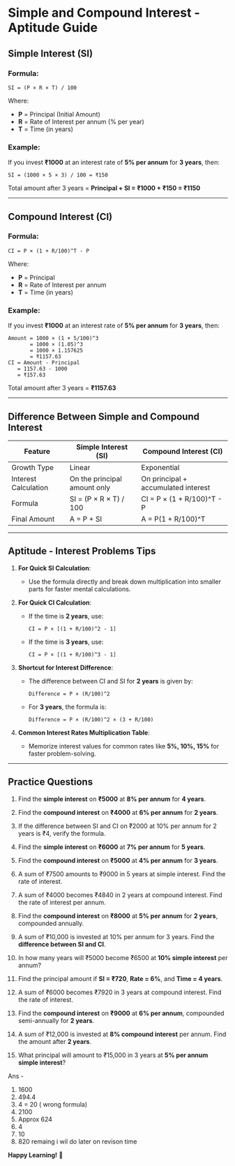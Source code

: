 # Simple and Compound Interest - Aptitude Guide

## Simple Interest (SI)
### Formula:
```
SI = (P × R × T) / 100
```
Where:
- **P** = Principal (Initial Amount)
- **R** = Rate of Interest per annum (% per year)
- **T** = Time (in years)

### Example:
If you invest **₹1000** at an interest rate of **5% per annum** for **3 years**, then:
```
SI = (1000 × 5 × 3) / 100 = ₹150
```
Total amount after 3 years = **Principal + SI = ₹1000 + ₹150 = ₹1150**

---

## Compound Interest (CI)
### Formula:
```
CI = P × (1 + R/100)^T - P
```
Where:
- **P** = Principal
- **R** = Rate of Interest per annum
- **T** = Time (in years)

### Example:
If you invest **₹1000** at an interest rate of **5% per annum** for **3 years**, then:
```
Amount = 1000 × (1 + 5/100)^3
       = 1000 × (1.05)^3
       = 1000 × 1.157625
       = ₹1157.63
CI = Amount - Principal
   = 1157.63 - 1000
   = ₹157.63
```
Total amount after 3 years = **₹1157.63**

---

## Difference Between Simple and Compound Interest
| Feature           | Simple Interest (SI)      | Compound Interest (CI)    |
|------------------|------------------------|-------------------------|
| Growth Type     | Linear                 | Exponential            |
| Interest Calculation | On the principal amount only | On principal + accumulated interest |
| Formula         | SI = (P × R × T) / 100 | CI = P × (1 + R/100)^T - P |
| Final Amount    | A = P + SI             | A = P(1 + R/100)^T     |

---

## Aptitude - Interest Problems Tips
1. **For Quick SI Calculation**:
   - Use the formula directly and break down multiplication into smaller parts for faster mental calculations.

2. **For Quick CI Calculation**:
   - If the time is **2 years**, use:
     ```
     CI = P × [(1 + R/100)^2 - 1]
     ```
   - If the time is **3 years**, use:
     ```
     CI = P × [(1 + R/100)^3 - 1]
     ```

3. **Shortcut for Interest Difference**:
   - The difference between CI and SI for **2 years** is given by:
     ```
     Difference = P × (R/100)^2
     ```
   - For **3 years**, the formula is:
     ```
     Difference = P × (R/100)^2 × (3 + R/100)
     ```

4. **Common Interest Rates Multiplication Table**:
   - Memorize interest values for common rates like **5%, 10%, 15%** for faster problem-solving.

---

## Practice Questions
1. Find the **simple interest** on **₹5000** at **8% per annum** for **4 years**.

2. Find the **compound interest** on **₹4000** at **6% per annum** for **2 years**.

3. If the difference between SI and CI on ₹2000 at 10% per annum for 2 years is ₹4, verify the formula.

4. Find the **simple interest** on **₹6000** at **7% per annum** for **5 years**.

5. Find the **compound interest** on **₹5000** at **4% per annum** for **3 years**.

6. A sum of ₹7500 amounts to ₹9000 in 5 years at simple interest. Find the rate of interest.

7. A sum of ₹4000 becomes ₹4840 in 2 years at compound interest. Find the rate of interest per annum.

8. Find the **compound interest** on **₹8000** at **5% per annum** for **2 years**, compounded annually.

9. A sum of ₹10,000 is invested at 10% per annum for 3 years. Find the **difference between SI and CI**.
10. In how many years will ₹5000 become ₹6500 at **10% simple interest** per annum?
11. Find the principal amount if **SI = ₹720**, **Rate = 6%**, and **Time = 4 years**.
12. A sum of ₹6000 becomes ₹7920 in 3 years at compound interest. Find the rate of interest.
13. Find the **compound interest** on **₹9000** at **6% per annum**, compounded semi-annually for **2 years**.
14. A sum of ₹12,000 is invested at **8% compound interest** per annum. Find the amount after **2 years**.
15. What principal will amount to ₹15,000 in 3 years at **5% per annum simple interest**?

Ans -
1. 1600
2. 494.4
3. 4 = 20 ( wrong formula)
4. 2100
5. Approx 624
6. 4
7. 10
8. 820
remaing i wil do later on revison time

**Happy Learning!** 🎯